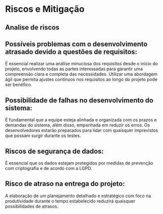 # Riscos e Mitigação

## Analise de riscos

## Possíveis problemas com o desenvolvimento atrasado devido a questões de requisitos:
É essencial realizar uma análise minuciosa dos requisitos desde o início do projeto, envolvendo todas as partes interessadas para garantir uma compreensão clara e completa das necessidades. Utilizar uma abordagem ágil que permita ajustes contínuos nos requisitos ao longo do projeto pode ser benéfico.

## Possibilidade de falhas no desenvolvimento do sistema:
É fundamental que a equipe esteja alinhada e organizada com os prazos e demandas do sistema, além disso, empenhada em reduzir os erros. Os desenvolvedores estarão preparados para lidar com quaisquer imprevistos que possam surgir durante os testes.

## Riscos de segurança de dados:
É essencial que os dados estejam protegidos por medidas de prevenção com criptografia e de acordo com a LGPD.

## Risco de atraso na entrega do projeto:
A elaboração de um planejamento detalhado e estratégico com foco na produtividade durante o tempo estabelecido reduzirá quaisquer possibilidades de atrasos.
